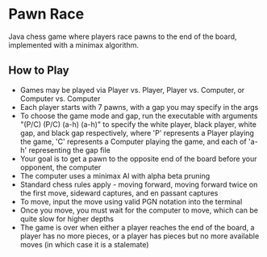# Pawn Race
Java chess game where players race pawns to the end of the board, implemented with a minimax algorithm.

## How to Play
* Games may be played via Player vs. Player, Player vs. Computer, or Computer vs. Computer
* Each player starts with 7 pawns, with a gap you may specify in the args
* To choose the game mode and gap, run the executable with arguments "(P/C) (P/C) (a-h) (a-h)" to specify the white player, black player, white gap, and black gap respectively, where 'P' represents a Player playing the game, 'C' represents a Computer playing the game, and each of 'a-h' representing the gap file
* Your goal is to get a pawn to the opposite end of the board before your opponent, the computer
* The computer uses a minimax AI with alpha beta pruning
* Standard chess rules apply - moving forward, moving forward twice on the first move, sideward captures, and en passant captures
* To move, input the move using valid PGN notation into the terminal
* Once you move, you must wait for the computer to move, which can be quite slow for higher depths
* The game is over when either a player reaches the end of the board, a player has no more pieces, or a player has pieces but no more available moves (in which case it is a stalemate)
